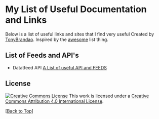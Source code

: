 # My List of Useful Documentation and Links

Below is a list of useful links and sites that I find very useful 
Created by [TonyBrandao](https://twitter.com/tonyb29). Inspired by the [awesome](https://github.com/sindresorhus/awesome) list thing.

## List of Feeds and API's
   *  Datatfeed API [A List of useful API and FEEDS ](./api_feeds.MD)

## License

[![Creative Commons License](http://i.creativecommons.org/l/by/4.0/88x31.png)](https://creativecommons.org/licenses/by/4.0/)
This work is licensed under a [Creative Commons Attribution 4.0 International License](https://creativecommons.org/licenses/by/4.0/).


[[Back to Top](#awesome-autoit)]
